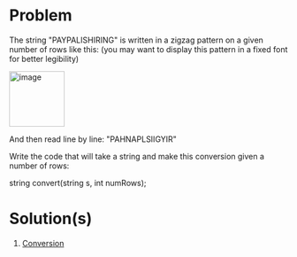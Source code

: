 # Problem
The string "PAYPALISHIRING" is written in a zigzag pattern on a given number of rows like this: (you may want to display this pattern in a fixed font for better legibility)

<img width="100" alt="image" src="https://github.com/user-attachments/assets/9ed45b67-d690-45dd-b2a3-19cf85b9e42a">

And then read line by line: "PAHNAPLSIIGYIR"

Write the code that will take a string and make this conversion given a number of rows:

string convert(string s, int numRows);


# Solution(s)
1. [Conversion](https://github.com/OJScofield/ProblemSolving/new/main/zigzagConversion/zigzag.py)
